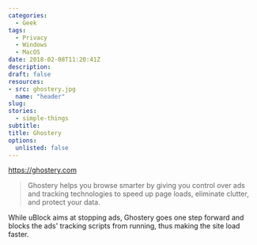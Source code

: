 ```yaml
---
categories: 
  - Geek
tags:
  - Privacy
  - Windows
  - MacOS
date: 2018-02-08T11:20:41Z
description: 
draft: false
resources: 
- src: ghostery.jpg
  name: "header"
slug:
stories: 
  - simple-things
subtitle: 
title: Ghostery
options:
  unlisted: false
---
```


https://ghostery.com

> Ghostery helps you browse smarter by giving you control over ads and tracking technologies to speed up page loads, eliminate clutter, and protect your data.

While uBlock aims at stopping ads, Ghostery goes one step forward and blocks the ads' tracking scripts from running, thus making the site load faster.
<!--more-->